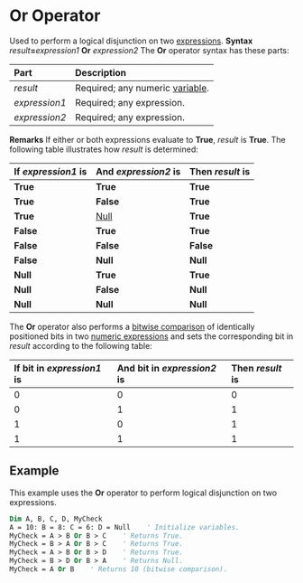 
# Or Operator



Used to perform a logical disjunction on two [expressions](b8bdf64f-5920-1ae9-16d0-b26d09524a30.md).
 **Syntax**
 _result_**=**_expression1_ **Or** _expression2_
The  **Or** operator syntax has these parts:


|**Part**|**Description**|
|:-----|:-----|
| _result_|Required; any numeric [variable](b8bdf64f-5920-1ae9-16d0-b26d09524a30.md).|
| _expression1_|Required; any expression.|
| _expression2_|Required; any expression.|
 **Remarks**
If either or both expressions evaluate to  **True**, _result_ is **True**. The following table illustrates how _result_ is determined:


|**If  _expression1_ is**|**And  _expression2_ is**|**Then  _result_ is**|
|:-----|:-----|:-----|
|**True**|**True**|**True**|
|**True**|**False**|**True**|
|**True**|[Null](b8bdf64f-5920-1ae9-16d0-b26d09524a30.md)|**True**|
|**False**|**True**|**True**|
|**False**|**False**|**False**|
|**False**|**Null**|**Null**|
|**Null**|**True**|**True**|
|**Null**|**False**|**Null**|
|**Null**|**Null**|**Null**|
The  **Or** operator also performs a [bitwise comparison](b8bdf64f-5920-1ae9-16d0-b26d09524a30.md) of identically positioned bits in two [numeric expressions](b8bdf64f-5920-1ae9-16d0-b26d09524a30.md) and sets the corresponding bit in _result_ according to the following table:


|**If bit in  _expression1_ is**|**And bit in  _expression2_ is**|**Then  _result_ is**|
|:-----|:-----|:-----|
|0|0|0|
|0|1|1|
|1|0|1|
|1|1|1|

## Example

This example uses the  **Or** operator to perform logical disjunction on two expressions.


```vb
Dim A, B, C, D, MyCheck
A = 10: B = 8: C = 6: D = Null    ' Initialize variables.
MyCheck = A > B Or B > C    ' Returns True.
MyCheck = B > A Or B > C    ' Returns True.
MyCheck = A > B Or B > D    ' Returns True.
MyCheck = B > D Or B > A    ' Returns Null.
MyCheck = A Or B    ' Returns 10 (bitwise comparison).


```

